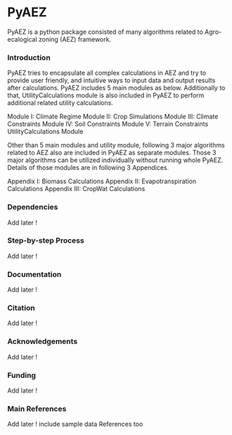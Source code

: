 # PyAEZ
PyAEZ is a python package consisted of many algorithms related to Agro-ecalogical zoning (AEZ) framework.

### Introduction
PyAEZ tries to encapsulate all complex calculations in AEZ and try to provide user friendly, and intuitive ways to input data and output results after calculations. PyAEZ
includes 5 main modules as below. Additionally to that, UtilityCalculations module is also included in PyAEZ to perform additional related utility calculations.

Module I: Climate Regime
Module II: Crop Simulations
Module III: Climate Constraints
Module IV: Soil Constraints
Module V: Terrain Constraints
UtilityCalculations Module

Other than 5 main modules and utility module, following 3 major algorithms related to AEZ also are included in PyAEZ as separate modules. Those 3 major algorithms
can be utilized individually without running whole PyAEZ. Details of those modules are in following 3 Appendices.

Appendix I: Biomass Calculations
Appendix II: Evapotranspiration Calculations
Appendix III: CropWat Calculations

### Dependencies
Add later !

### Step-by-step Process
Add later !

### Documentation
Add later !

### Citation
Add later !

### Acknowledgements
Add later !

### Funding
Add later !

### Main References
Add later ! include sample data References too
